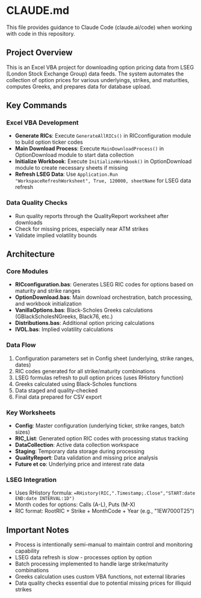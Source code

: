 # CLAUDE.md

This file provides guidance to Claude Code (claude.ai/code) when working with code in this repository.

## Project Overview

This is an Excel VBA project for downloading option pricing data from LSEG (London Stock Exchange Group) data feeds. The system automates the collection of option prices for various underlyings, strikes, and maturities, computes Greeks, and prepares data for database upload.

## Key Commands

### Excel VBA Development
- **Generate RICs**: Execute `GenerateAllRICs()` in RICconfiguration module to build option ticker codes
- **Main Download Process**: Execute `MainDownloadProcess()` in OptionDownload module to start data collection
- **Initialize Workbook**: Execute `InitializeWorkbook()` in OptionDownload module to create necessary sheets if missing
- **Refresh LSEG Data**: Use `Application.Run "WorkspaceRefreshWorksheet", True, 120000, sheetName` for LSEG data refresh

### Data Quality Checks
- Run quality reports through the QualityReport worksheet after downloads
- Check for missing prices, especially near ATM strikes
- Validate implied volatility bounds

## Architecture

### Core Modules
- **RICconfiguration.bas**: Generates LSEG RIC codes for options based on maturity and strike ranges
- **OptionDownload.bas**: Main download orchestration, batch processing, and workbook initialization
- **VanillaOptions.bas**: Black-Scholes Greeks calculations (GBlackScholesNGreeks, Black76, etc.)
- **Distributions.bas**: Additional option pricing calculations
- **IVOL.bas**: Implied volatility calculations

### Data Flow
1. Configuration parameters set in Config sheet (underlying, strike ranges, dates)
2. RIC codes generated for all strike/maturity combinations
3. LSEG formulas refresh to pull option prices (uses RHistory function)
4. Greeks calculated using Black-Scholes functions
5. Data staged and quality-checked
6. Final data prepared for CSV export

### Key Worksheets
- **Config**: Master configuration (underlying ticker, strike ranges, batch sizes)
- **RIC_List**: Generated option RIC codes with processing status tracking
- **DataCollection**: Active data collection workspace
- **Staging**: Temporary data storage during processing
- **QualityReport**: Data validation and missing price analysis
- **Future et co**: Underlying price and interest rate data

### LSEG Integration
- Uses RHistory formula: `=RHistory(RIC,".Timestamp;.Close","START:date END:date INTERVAL:1D")`
- Month codes for options: Calls (A-L), Puts (M-X)
- RIC format: RootRIC + Strike + MonthCode + Year (e.g., "1EW7000T25")

## Important Notes

- Process is intentionally semi-manual to maintain control and monitoring capability
- LSEG data refresh is slow - processes option by option
- Batch processing implemented to handle large strike/maturity combinations
- Greeks calculation uses custom VBA functions, not external libraries
- Data quality checks essential due to potential missing prices for illiquid strikes